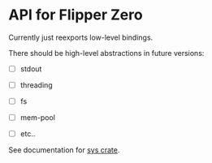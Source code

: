 # API for Flipper Zero

Currently just reexports low-level bindings.

There should be high-level abstractions in future versions:
- [ ] stdout
- [ ] threading
- [ ] fs
- [ ] mem-pool
- [ ] etc..


See documentation for [sys crate](https://crates.io/crates/flipper0).
